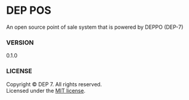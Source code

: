 # DEP POS
An open source point of sale system that is powered by DEPPO (DEP-7)

### VERSION
0.1.0

### LICENSE
Copyright © DEP 7. All rights reserved.<br>
Licensed under the [MIT license](LICENSE.txt).